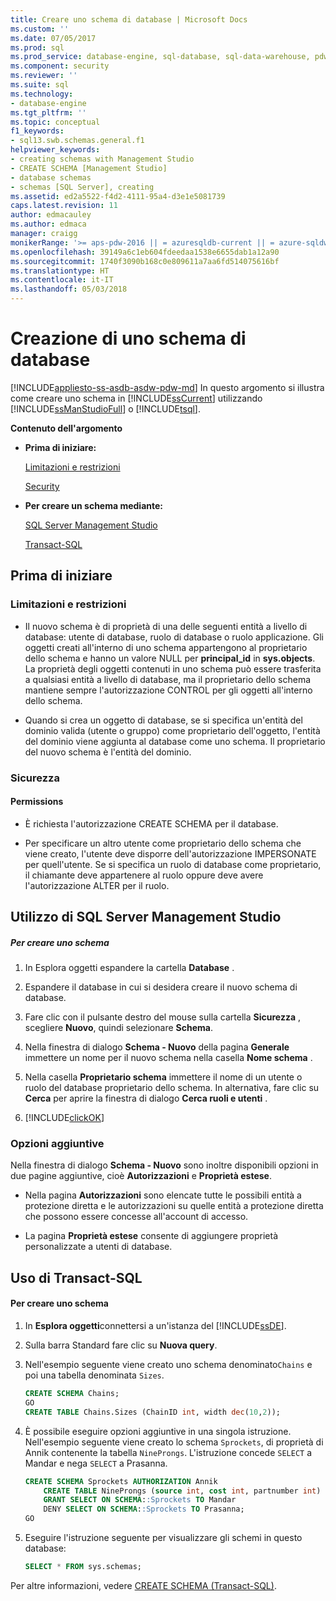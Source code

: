 ```yaml
---
title: Creare uno schema di database | Microsoft Docs
ms.custom: ''
ms.date: 07/05/2017
ms.prod: sql
ms.prod_service: database-engine, sql-database, sql-data-warehouse, pdw
ms.component: security
ms.reviewer: ''
ms.suite: sql
ms.technology:
- database-engine
ms.tgt_pltfrm: ''
ms.topic: conceptual
f1_keywords:
- sql13.swb.schemas.general.f1
helpviewer_keywords:
- creating schemas with Management Studio
- CREATE SCHEMA [Management Studio]
- database schemas
- schemas [SQL Server], creating
ms.assetid: ed2a5522-f4d2-4111-95a4-d3e1e5081739
caps.latest.revision: 11
author: edmacauley
ms.author: edmaca
manager: craigg
monikerRange: '>= aps-pdw-2016 || = azuresqldb-current || = azure-sqldw-latest || >= sql-server-2016 || = sqlallproducts-allversions'
ms.openlocfilehash: 39149a6c1eb604fdeedaa1538e6655dab1a12a90
ms.sourcegitcommit: 1740f3090b168c0e809611a7aa6fd514075616bf
ms.translationtype: HT
ms.contentlocale: it-IT
ms.lasthandoff: 05/03/2018
---
```

# <a name="create-a-database-schema"></a>Creazione di uno schema di database
[!INCLUDE[appliesto-ss-asdb-asdw-pdw-md](../../../includes/appliesto-ss-asdb-asdw-pdw-md.md)]
  In questo argomento si illustra come creare uno schema in [!INCLUDE[ssCurrent](../../../includes/sscurrent-md.md)] utilizzando [!INCLUDE[ssManStudioFull](../../../includes/ssmanstudiofull-md.md)] o [!INCLUDE[tsql](../../../includes/tsql-md.md)].  
  
 **Contenuto dell'argomento**  
  
-   **Prima di iniziare:**  
  
     [Limitazioni e restrizioni](#Restrictions)  
  
     [Security](#Security)  
  
-   **Per creare un schema mediante:**  
  
     [SQL Server Management Studio](#SSMSProcedure)  
  
     [Transact-SQL](#TsqlProcedure)  
  
##  <a name="BeforeYouBegin"></a> Prima di iniziare  
  
###  <a name="Restrictions"></a> Limitazioni e restrizioni  
  
-   Il nuovo schema è di proprietà di una delle seguenti entità a livello di database: utente di database, ruolo di database o ruolo applicazione. Gli oggetti creati all'interno di uno schema appartengono al proprietario dello schema e hanno un valore NULL per **principal_id** in **sys.objects**. La proprietà degli oggetti contenuti in uno schema può essere trasferita a qualsiasi entità a livello di database, ma il proprietario dello schema mantiene sempre l'autorizzazione CONTROL per gli oggetti all'interno dello schema.  
  
-   Quando si crea un oggetto di database, se si specifica un'entità del dominio valida (utente o gruppo) come proprietario dell'oggetto, l'entità del dominio viene aggiunta al database come uno schema. Il proprietario del nuovo schema è l'entità del dominio.  
  
###  <a name="Security"></a> Sicurezza  
  
####  <a name="Permissions"></a> Permissions  
  
-   È richiesta l'autorizzazione CREATE SCHEMA per il database.  
  
-   Per specificare un altro utente come proprietario dello schema che viene creato, l'utente deve disporre dell'autorizzazione IMPERSONATE per quell'utente. Se si specifica un ruolo di database come proprietario, il chiamante deve appartenere al ruolo oppure deve avere l'autorizzazione ALTER per il ruolo.  
  
##  <a name="SSMSProcedure"></a> Utilizzo di SQL Server Management Studio  
  
##### <a name="to-create-a-schema"></a>Per creare uno schema  
  
1.  In Esplora oggetti espandere la cartella **Database** .  
  
2.  Espandere il database in cui si desidera creare il nuovo schema di database.  
  
3.  Fare clic con il pulsante destro del mouse sulla cartella **Sicurezza** , scegliere **Nuovo**, quindi selezionare **Schema**.  
  
4.  Nella finestra di dialogo **Schema - Nuovo** della pagina **Generale** immettere un nome per il nuovo schema nella casella **Nome schema** .  
  
5.  Nella casella **Proprietario schema** immettere il nome di un utente o ruolo del database proprietario dello schema. In alternativa, fare clic su **Cerca** per aprire la finestra di dialogo **Cerca ruoli e utenti** .  
  
6.  [!INCLUDE[clickOK](../../../includes/clickok-md.md)]  
  
### <a name="additional-options"></a>Opzioni aggiuntive  
 Nella finestra di dialogo **Schema - Nuovo** sono inoltre disponibili opzioni in due pagine aggiuntive, cioè **Autorizzazioni** e **Proprietà estese**.  
  
-   Nella pagina **Autorizzazioni** sono elencate tutte le possibili entità a protezione diretta e le autorizzazioni su quelle entità a protezione diretta che possono essere concesse all'account di accesso.  
  
-   La pagina **Proprietà estese** consente di aggiungere proprietà personalizzate a utenti di database.  
  
##  <a name="TsqlProcedure"></a> Uso di Transact-SQL  
  
#### <a name="to-create-a-schema"></a>Per creare uno schema  
  
1.  In **Esplora oggetti**connettersi a un'istanza del [!INCLUDE[ssDE](../../../includes/ssde-md.md)].  
  
2.  Sulla barra Standard fare clic su **Nuova query**.  
  
3.  Nell'esempio seguente viene creato uno schema denominato`Chains` e poi una tabella denominata `Sizes`.  
    ```sql  
    CREATE SCHEMA Chains;
    GO
    CREATE TABLE Chains.Sizes (ChainID int, width dec(10,2));
    ```

4.  È possibile eseguire opzioni aggiuntive in una singola istruzione. Nell'esempio seguente viene creato lo schema `Sprockets`, di proprietà di Annik contenente la tabella `NineProngs`. L'istruzione concede `SELECT` a Mandar e nega `SELECT` a Prasanna.  

    ```sql  
    CREATE SCHEMA Sprockets AUTHORIZATION Annik  
        CREATE TABLE NineProngs (source int, cost int, partnumber int)  
        GRANT SELECT ON SCHEMA::Sprockets TO Mandar  
        DENY SELECT ON SCHEMA::Sprockets TO Prasanna;  
    GO  
    ```  
5. Eseguire l'istruzione seguente per visualizzare gli schemi in questo database:

   ```sql
   SELECT * FROM sys.schemas;
   ```

 Per altre informazioni, vedere [CREATE SCHEMA &#40;Transact-SQL&#41;](../../../t-sql/statements/create-schema-transact-sql.md).  
  
  
